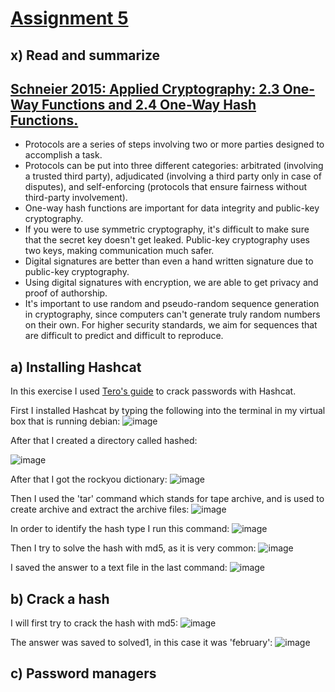 # [Assignment 5](https://terokarvinen.com/2024/information-security-2024-spring/#h5-spring2024)

## x) Read and summarize

## [Schneier 2015: Applied Cryptography: 2.3 One-Way Functions and 2.4 One-Way Hash Functions.](https://learning.oreilly.com/library/view/applied-cryptography-protocols/9781119096726/10_chap02.html#chap02)

- Protocols are a series of steps involving two or more parties designed to accomplish a task.
- Protocols can be put into three different categories: arbitrated (involving a trusted third party), adjudicated (involving a third party only in case of disputes), and self-enforcing (protocols that ensure fairness without third-party involvement).
- One-way hash functions are important for data integrity and public-key cryptography.
- If you were to use symmetric cryptography, it's difficult to make sure that the secret key doesn't get leaked. Public-key cryptography uses two keys, making communication much safer.
- Digital signatures are better than even a hand written signature due to public-key cryptography.
- Using digital signatures with encryption, we are able to get privacy and proof of authorship.
- It's important to use random and pseudo-random sequence generation in cryptography, since computers can't generate truly random numbers on their own. For higher security standards, we aim for sequences that are difficult to predict and difficult to reproduce.

## a) Installing Hashcat

In this exercise I used [Tero's guide](https://terokarvinen.com/2022/cracking-passwords-with-hashcat/) to crack passwords with Hashcat.

First I installed Hashcat by typing the following into the terminal in my virtual box that is running debian:
![image](https://github.com/roopeti/infosec_2024/assets/113911074/8e54a294-590f-4835-bc17-f4719e14cab4)

After that I created a directory called hashed:

![image](https://github.com/roopeti/infosec_2024/assets/113911074/33f101ab-7fb4-40e7-83e4-1900b068b7d5)

After that I got the rockyou dictionary:
![image](https://github.com/roopeti/infosec_2024/assets/113911074/057997ec-bf9d-4006-8ab3-0fa8d6a4b5e7)

Then I used the 'tar' command which stands for tape archive, and is used to create archive and extract the archive files:
![image](https://github.com/roopeti/infosec_2024/assets/113911074/80b6e4b5-324e-413e-8051-50f69b02ac79)

In order to identify the hash type I run this command:
![image](https://github.com/roopeti/infosec_2024/assets/113911074/e2e581a5-d86e-4255-9ab6-ed55fbc25d6c)

Then I try to solve the hash with md5, as it is very common:
![image](https://github.com/roopeti/infosec_2024/assets/113911074/693dc911-47a0-4558-90a1-d6a655238e54)

I saved the answer to a text file in the last command:
![image](https://github.com/roopeti/infosec_2024/assets/113911074/0bd8aaa0-b16f-4d64-bce2-9a61034b059f)

## b) Crack a hash

I will first try to crack the hash with md5: 
![image](https://github.com/roopeti/infosec_2024/assets/113911074/3c8be265-ddbe-4e7d-b6e8-9493c72be2b0)

The answer was saved to solved1, in this case it was 'february':
![image](https://github.com/roopeti/infosec_2024/assets/113911074/ce5a758c-917d-427a-84a5-ae345b0b3444)


## c) Password managers

